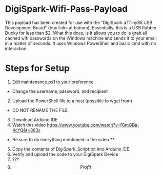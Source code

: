 # DigiSpark-Wifi-Pass-Payload
This payload has been created for use with the "DigiSpark aTTiny85 USB Development Board" (buy links at bottom).
Essentially, this is a USB Rubber Ducky for less than $2. What this does, is it allows you to do is grab all cached wifi passwords on the 
Windows machine and sends it to your email in a matter of seconds. It uses Windows PowerShell and basic cmd with no interaction.


# Steps for Setup

1) Edit maintenance.ps1 to your preference
* Change the username, password, and recipient
2) Upload the PowerShell file to a host (possible to wget from)
* DO NOT RENAME THE FILE
3) Download Arduino IDE
4) Watch this video https://www.youtube.com/watch?v=fGmGBa-4cYQ&t=383s
* Be sure to do everything mentioned in the video **
5) Copy the contents of DigiSpark_Script.txt into Arduino IDE
6) Verify and upload the code to your DigiSpark Device
7) ???
8) $$ Profit $$
